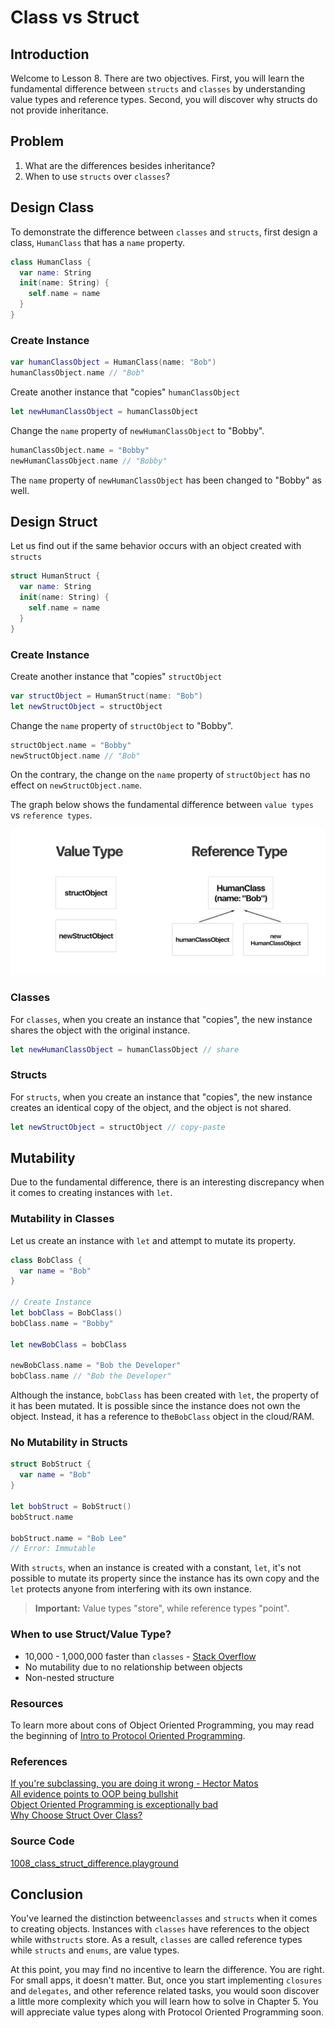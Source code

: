 # Class vs Struct

## Introduction
Welcome to Lesson 8. There are two objectives. First, you will learn the fundamental difference between `structs` and `classes` by understanding value types and reference types. Second, you will discover why structs do not provide inheritance.

## Problem
  1. What are the differences besides inheritance?
  2. When to use `structs` over `classes`?

## Design Class
To demonstrate the difference between `classes` and `structs`, first design a class, `HumanClass` that has a `name` property.

```swift
class HumanClass {
  var name: String
  init(name: String) {
    self.name = name
  }
}
```

### Create Instance

```swift
var humanClassObject = HumanClass(name: "Bob")
humanClassObject.name // "Bob"
```

Create another instance that "copies" `humanClassObject`

```swift
let newHumanClassObject = humanClassObject
```

Change the `name` property of `newHumanClassObject` to "Bobby".

```swift
humanClassObject.name = "Bobby"
newHumanClassObject.name // "Bobby"
```

The `name` property of `newHumanClassObject` has been changed to "Bobby" as well.


## Design Struct
Let us find out if the same behavior occurs with an object created with `structs`
```swift
struct HumanStruct {
  var name: String
  init(name: String) {
    self.name = name
  }
}
```
### Create Instance
Create another instance that "copies" `structObject`

```swift
var structObject = HumanStruct(name: "Bob")
let newStructObject = structObject
```

Change the `name` property of `structObject` to "Bobby".

```swift
structObject.name = "Bobby"
newStructObject.name // "Bob"
```

On the contrary, the change on the `name` property of `structObject` has no effect on `newStructObject.name`.


 The graph below shows the fundamental difference between `value types` vs `reference types`.

<img src="/course/swift-fundamentals/assets/refernece-value-type-difference.png" alt="The difference in value type and reference type"/>

### Classes
For `classes`, when you create an instance that "copies", the new instance shares the object with the original instance.

```swift
let newHumanClassObject = humanClassObject // share
```

### Structs
For `structs`, when you create an instance that "copies", the new instance creates an identical copy of the object, and the object is not shared.

```swift
let newStructObject = structObject // copy-paste
```

## Mutability
Due to the fundamental difference, there is an interesting discrepancy when it comes to creating instances with `let`.

### Mutability in Classes
Let us create an instance with `let` and attempt to mutate its property.

```swift
class BobClass {
  var name = "Bob"
}

// Create Instance
let bobClass = BobClass()
bobClass.name = "Bobby"

let newBobClass = bobClass

newBobClass.name = "Bob the Developer"
bobClass.name // "Bob the Developer"
```

Although the instance, `bobClass` has been created with `let`, the property of it has been mutated. It is possible since the instance does not own the object. Instead, it has a reference to the`BobClass` object in the cloud/RAM.

### No Mutability in Structs

```swift
struct BobStruct {
  var name = "Bob"
}

let bobStruct = BobStruct()
bobStruct.name

bobStruct.name = "Bob Lee"
// Error: Immutable
```

With `structs`, when an instance is created with a constant, `let`, it's not possible to mutate its property since the instance has its own copy and the `let` protects anyone from interfering with its own instance.

> **Important:** Value types "store", while reference types "point".  

### When to use Struct/Value Type?
 - 10,000 - 1,000,000 faster than `classes` - [Stack Overflow]
 - No mutability due to no relationship between objects
 - Non-nested structure

[Stack Overflow]: http://stackoverflow.com/questions/24232799/why-choose-struct-over-class/24232845

### Resources
To learn more about cons of Object Oriented Programming, you may read the beginning of [Intro to Protocol Oriented Programming].

[Intro to Protocol Oriented Programming]:  https://blog.bobthedeveloper.io/introduction-to-protocol-oriented-programming-in-swift-b358fe4974f

[Chapter 4]: /course/protocol-oriented-swift/introduction.md

### References
[If you're subclassing, you are doing it wrong - Hector Matos](https://krakendev.io/blog/subclassing-can-suck-and-heres-why)
<br>[All evidence points to OOP being bullshit](https://content.pivotal.io/blog/all-evidence-points-to-oop-being-bullshit)
<br>[Object Oriented Programming is exceptionally bad](https://www.leaseweb.com/labs/2015/08/object-oriented-programming-is-exceptionally-bad/)
<br> [Why Choose Struct Over Class?](http://stackoverflow.com/questions/24232799/why-choose-struct-over-class/24232845)
### Source Code
[1008_class_struct_difference.playground]

[1008_class_struct_difference.playground]:https://www.dropbox.com/sh/der2imu4z41c7nr/AAAaLyZhh4jJLe-_oQFPFGmxa?dl=0

## Conclusion
You've learned the distinction between`classes` and `structs` when it comes to creating objects. Instances with `classes` have references to the object while with`structs` store. As a result, `classes` are called reference types while `structs` and `enums`, are value types.

 At this point, you may find no incentive to learn the difference. You are right. For small apps, it doesn't matter. But, once you start implementing `closures` and `delegates`, and other reference related tasks,  you would soon discover a little more complexity which you will learn how to solve in Chapter 5. You will appreciate value types along with Protocol Oriented Programming soon.
